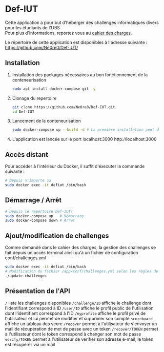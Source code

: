 # Def-IUT

Cette application a pour but d'héberger des challenges informatiques divers pour les étudiants de l'UBS  
Pour plus d'informations, reportez vous au [cahier des charges](./documents/cahier_des_charges.pdf).

Le répertoire de cette application est disponibles à l'adresse suivante : https://github.com/Ne0re0/Def-IUT/

## Installation

1. Installation des packages nécessaires au bon fonctionnement de la conteneurisation

    ```bash
    sudo apt install docker-compose git -y
    ```

2. Clonage du repertoire

    ```bash
    git clone https://github.com/Ne0re0/Def-IUT.git
    cd Def-IUT
    ```

3. Lancement de la conteneurisation

    ```bash
    sudo docker-compose up --build -d # La première installation peut durer un certain moment en fonction de votre débit
    ```

4. L'application est lancée sur le port localhost:3000 http://localhost:3000

## Accès distant

Pour accéder à l'intérieur du Docker, il suffit d'éxecuter la commande suivante : 

```bash
# Depuis n'importe ou
sudo docker exec -it defiut /bin/bash
```

## Démarrage / Arrêt

```bash
# Depuis le répertoire Def-IUT/
sudo docker-compose up   # Démarrage
sudo docker-compose down # Arrêt
```

## Ajout/modification de challenges

Comme demandé dans le cahier des charges, la gestion des challenges se fait depuis un accès terminal ainsi qu'à un fichier de configuration conf/challenges.yml

```bash
sudo docker exec -it defiut /bin/bash
# Modification du fichier /app/conf/challenges.yml selon les règles de sa documentation (à l'intérieur du fichier)
./update-challenges
```

## Présentation de l'API

`/` liste les challenges disponibles
`/challenge/ID` affiche le challenge dont l'identifiant correspond à ID
`/user/ID` affiche le profil public de l'utilisation dont l'identifiant correspond à l'ID
`/myprofile` affiche le profil privé de l'utilisateur et lui permet de modifier et supprimer son compte
`scoreboard` affiche un tableau des score
`/recover` permet à l'utilisateur de s'envoyer un mail de récupération de mot de passe avec un token
`/recover/TOKEN` permet à l'utilisateur dont le token correspond à changer son mot de passe 
`verify/TOKEN` permet à l'utilisateur de verifier son adresse e-mail, le token est récupérer via un mail
